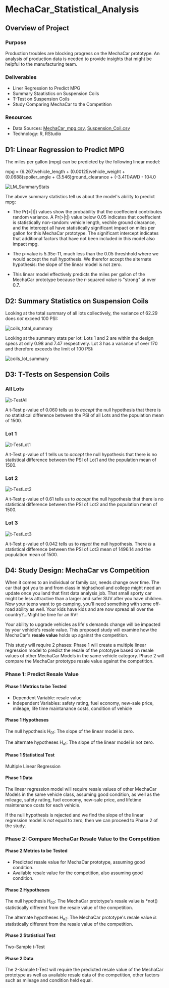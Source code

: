 # MechaCar_Statistical_Analysis

## Overview of Project

### Purpose
Production troubles are blocking progress on the MechaCar prototype. An analysis of  production data is needed to provide insights that might be helpful to the manufacturing team. 

### Deliverables
 - Liner Regression to Predict MPG
 - Summary Staatistics on Suspension Coils
 - T-Test on Suspension Coils
 - Study Comparing MechaCar to the Competition
 
### Resources
 - Data Sources: [MechaCar_mpg.csv](https://github.com/aberloro/MechaCar_Statistical_Analysis/blob/main/MechaCar_mpg.csv), [Suspension_Coil.csv](https://github.com/aberloro/MechaCar_Statistical_Analysis/blob/main/Suspension_Coil.csv)
 - Technology: R, RStudio

## D1: Linear Regression to Predict MPG
 The miles per gallon (mpg) can be predicted by the following linear model:

 mpg =  (6.267)vehicle_length + (0.00125)vehicle_weight + (0.0688)spoiler_angle + (3.546)ground_clearance + (-3.411)AWD - 104.0

![LM_SummaryStats](https://user-images.githubusercontent.com/93740725/162118389-17e9f4bf-b6d1-4fe3-87f1-c6b9e1ba8c68.png)

The above summary statistics tell us about the model's ability to predict mpg:
 - The Pr(>|t|) values show the probability that the coeffecient contributes random variance.  A Pr(>|t|) value below 0.05 indicates that coeffecient is statistically non-random: vehicle length, vechile ground clearance, and the intercept all have statistically significant impact on miles per gallon for this MechaCar prototype.  The significant intercept indicates that additional factors that have not been included in this model also impact mpg. 

 - The p-value is 5.35e-11, much less than the 0.05 threshhold where we would accept the null hypothesis. We therefor accept the alternate hypothesis: the slope of the linear model is not zero. 

 - This linear model effectively predicts the miles per gallon of the MechaCar prototype because the r-squared value is "strong" at over 0.7.  

## D2: Summary Statistics on Suspension Coils

Looking at the total summary of all lots collectively, the variance of 62.29 does *not* exceed 100 PSI:

![coils_total_summary](https://user-images.githubusercontent.com/93740725/162118430-7ae3defa-a472-4175-8535-048c589fe6b5.png)


Looking at the summary stats per lot: Lots 1 and 2 are within the design specs at only 0.98 and 7.47 respectively.  Lot 3 has a variance of over 170 and therefore exceeds the limit of 100 PSI:

![coils_lot_summary](https://user-images.githubusercontent.com/93740725/162118456-edf28509-ba26-4be0-9eda-7b11f5b46f8a.png)


## D3: T-Tests on Sespension Coils

### All Lots
![t-TestAll](https://user-images.githubusercontent.com/93740725/162118472-43fc3a7d-a730-4430-98e7-8d8db69c38cc.png)

A t-Test p-value of 0.060 tells us to *accept* the null hypothesis that there is no statistical difference between the PSI of all Lots and the population mean of 1500.  

### Lot 1
![t-TestLot1](https://user-images.githubusercontent.com/93740725/162118495-79de9fc3-fad7-43f6-8fe2-49cc5372eafa.png)

A t-Test p-value of 1 tells us to *accept* the null hypothesis that there is no statistical difference between the PSI of Lot1 and the population mean of 1500. 

### Lot 2
![t-TestLot2](https://user-images.githubusercontent.com/93740725/162118530-a39ecc0c-e6d9-48c0-b757-2c8c392e2603.png)

A t-Test p-value of 0.61 tells us to *accept* the null hypothesis that there is no statistical difference between the PSI of Lot2 and the population mean of 1500. 

### Lot 3
![t-TestLot3](https://user-images.githubusercontent.com/93740725/162118558-7a3c6986-e343-4ab9-9d51-3bfb6961f462.png)

A t-Test p-value of 0.042 tells us to *reject* the null hypothesis.  There *is* a statistical difference between the PSI of Lot3 mean of 1496.14 and the population mean of 1500. 


## D4: Study Design: MechaCar vs Competition
When it comes to an individual or family car, needs change over time.  The car that got you to and from class in highschool and college might need an update once you land that first data analysis job. That small sporty car might be less attractive than a larger and safer SUV after you have children.  Now your teens want to go camping, you'll need something with some off-road ability as well.  Your kids have kids and are now spread all over the country?...Might be time for an RV!

Your ability to upgrade vehicles as life's demands change will be impacted by your vehicle's resale value.  This proposed study will examine how the MechaCar's **resale value** holds up against the competition. 

This study will require 2 phases: Phase 1 will create a multiple linear regression model to predict the resale of the prototype based on resale values of other MechaCar Models in the same vehicle category.  Phase 2 will
compare the MechaCar prototype resale value against the competition.  

### Phase 1: Predict Resale Value

#### Phase 1 Metrics to be Tested
 - Dependent Variable: resale value
 - Independent Variables: safety rating, fuel economy, new-sale price, mileage, life time maintanance costs, condition of vehicle

#### Phase 1 Hypotheses 
The null hypothesis H<sub>01</sub>: The slope of the linear model is zero. 

The alternate hypotheses H<sub>a1</sub>: The slope of the linear model is not zero. 

#### Phase 1 Statistical Test
Multiple Linear Regression

#### Phase 1 Data
The linear regression model will require resale values of other MechaCar Models in the same vehicle class, assuming good condition, as well as the mileage, safety rating, fuel economy, new-sale price, and lifetime maintenance costs for each vehicle. 

If the null hypothesis is rejected and we find the slope of the linear regression model *is not* equal to zero, then we can proceed to Phase 2 of the study.

### Phase 2: Compare MechaCar Resale Value to the Competition

#### Phase 2 Metrics to be Tested
 - Predicted resale value for MechaCar prototype, assuming good condition.
 - Available resale value for the competition, also assuming good condition. 

#### Phase 2 Hypotheses 
The null hypothesis H<sub>02</sub>: The MechaCar prototype's resale value is *not() statistically different from the resale value of the competition.

The alternate hypotheses H<sub>a2</sub>: The MechaCar prototype's resale value *is* statistically different from the resale value of the competition.

#### Phase 2 Statistical Test
Two-Sample t-Test

#### Phase 2 Data
The 2-Sample t-Test will require the predicted resale value of the MechaCar prototype as well as available resale data of the competition, other factors such as mileage and condition held equal. 

